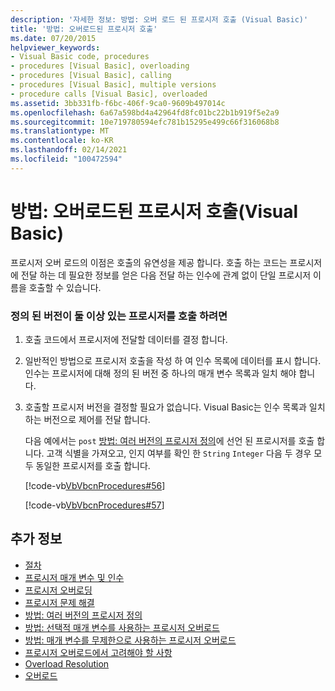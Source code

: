 ```yaml
---
description: '자세한 정보: 방법: 오버 로드 된 프로시저 호출 (Visual Basic)'
title: '방법: 오버로드된 프로시저 호출'
ms.date: 07/20/2015
helpviewer_keywords:
- Visual Basic code, procedures
- procedures [Visual Basic], overloading
- procedures [Visual Basic], calling
- procedures [Visual Basic], multiple versions
- procedure calls [Visual Basic], overloaded
ms.assetid: 3bb331fb-f6bc-406f-9ca0-9609b497014c
ms.openlocfilehash: 6a67a598bd4a42964fd8fc01bc22b1b919f5e2a9
ms.sourcegitcommit: 10e719780594efc781b15295e499c66f316068b8
ms.translationtype: MT
ms.contentlocale: ko-KR
ms.lasthandoff: 02/14/2021
ms.locfileid: "100472594"
---
```

# <a name="how-to-call-an-overloaded-procedure-visual-basic"></a>방법: 오버로드된 프로시저 호출(Visual Basic)

프로시저 오버 로드의 이점은 호출의 유연성을 제공 합니다. 호출 하는 코드는 프로시저에 전달 하는 데 필요한 정보를 얻은 다음 전달 하는 인수에 관계 없이 단일 프로시저 이름을 호출할 수 있습니다.  
  
### <a name="to-call-a-procedure-that-has-more-than-one-version-defined"></a>정의 된 버전이 둘 이상 있는 프로시저를 호출 하려면  
  
1. 호출 코드에서 프로시저에 전달할 데이터를 결정 합니다.  
  
2. 일반적인 방법으로 프로시저 호출을 작성 하 여 인수 목록에 데이터를 표시 합니다. 인수는 프로시저에 대해 정의 된 버전 중 하나의 매개 변수 목록과 일치 해야 합니다.  
  
3. 호출할 프로시저 버전을 결정할 필요가 없습니다. Visual Basic는 인수 목록과 일치 하는 버전으로 제어를 전달 합니다.  
  
     다음 예에서는 `post` [방법: 여러 버전의 프로시저 정의](./how-to-define-multiple-versions-of-a-procedure.md)에 선언 된 프로시저를 호출 합니다. 고객 식별을 가져오고, 인지 여부를 확인 한 `String` `Integer` 다음 두 경우 모두 동일한 프로시저를 호출 합니다.  
  
     [!code-vb[VbVbcnProcedures#56](~/samples/snippets/visualbasic/VS_Snippets_VBCSharp/VbVbcnProcedures/VB/Class1.vb#56)]  
  
     [!code-vb[VbVbcnProcedures#57](~/samples/snippets/visualbasic/VS_Snippets_VBCSharp/VbVbcnProcedures/VB/Class1.vb#57)]  
  
## <a name="see-also"></a>추가 정보

- [절차](./index.md)
- [프로시저 매개 변수 및 인수](./procedure-parameters-and-arguments.md)
- [프로시저 오버로딩](./procedure-overloading.md)
- [프로시저 문제 해결](./troubleshooting-procedures.md)
- [방법: 여러 버전의 프로시저 정의](./how-to-define-multiple-versions-of-a-procedure.md)
- [방법: 선택적 매개 변수를 사용하는 프로시저 오버로드](./how-to-overload-a-procedure-that-takes-optional-parameters.md)
- [방법: 매개 변수를 무제한으로 사용하는 프로시저 오버로드](./how-to-overload-a-procedure-that-takes-an-indefinite-number-of-parameters.md)
- [프로시저 오버로드에서 고려해야 할 사항](./considerations-in-overloading-procedures.md)
- [Overload Resolution](./overload-resolution.md)
- [오버로드](../../../language-reference/modifiers/overloads.md)
